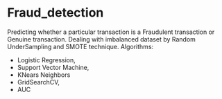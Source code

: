 # Fraud_detection
Predicting whether a particular transaction is a Fraudulent transaction or Genuine transaction.
Dealing with imbalanced dataset by Random UnderSampling and SMOTE technique. 
Algorithms:
* Logistic Regression,
* Support Vector Machine,
* KNears Neighbors
* GridSearchCV,
* AUC
